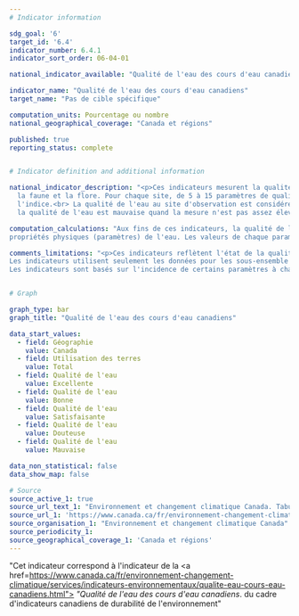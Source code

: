 ```yaml
---
# Indicator information

sdg_goal: '6'
target_id: '6.4'
indicator_number: 6.4.1
indicator_sort_order: 06-04-01

national_indicator_available: "Qualité de l'eau des cours d'eau canadiens"

indicator_name: "Qualité de l'eau des cours d'eau canadiens"
target_name: "Pas de cible spécifique"

computation_units: Pourcentage ou nombre
national_geographical_coverage: "Canada et régions"

published: true
reporting_status: complete


# Indicator definition and additional information

national_indicator_description: "<p>Ces indicateurs mesurent la qualité de l'eau des cours d'eau canadiens afin de mesurer la capacité de l'eau des rivières à abriter 
  la faune et la flore. Pour chaque site, de 5 à 15 paramètres de qualité de l'eau sont comparés à la valeur des recommandations pertinentes en utilisant le calcul de 
  l'indice.<br> La qualité de l'eau au site d'observation est considérée comme excellente quand la mesure est toujours suffisante d'après les lignes directrice. Par contre,
  la qualité de l'eau est mauvaise quand la mesure n'est pas assez élevée comparativement aux lignes directrices.</p>"

computation_calculations: "Aux fins de ces indicateurs, la qualité de l'eau est déterminée par la mesure des concentrations de produits chimiques et des valeurs de 
propriétés physiques (paramètres) de l'eau. Les valeurs de chaque paramètre sont comparées aux valeurs recommandées en matière de qualité de l'eau."

comments_limitations: "<p>Ces indicateurs reflètent l'état de la qualité de l'eau dans les rivières du sud du Canada. Le nord du Canada est sous-représenté.<br>
Les indicateurs utilisent seulement les données pour les sous-ensemble de sous-variables là où des recommandations existent. Ils ne couvrent pas tous les problèmes éventuels liés à la qualité de l'eau au Canada.<br>
Les indicateurs sont basés sur l'incidence de certains paramètres à chaque site. Ces concentrations ne présentent pas l'effet des déversements ou d'autres événements transitoires, à moins que des échantillons aient été recueillis tout de suite après le déversement ou que leur effet sur la qualité de l'eau soit de longue durée.</p>"


# Graph

graph_type: bar
graph_title: "Qualité de l'eau des cours d'eau canadiens"

data_start_values:
  - field: Géographie
    value: Canada
  - field: Utilisation des terres
    value: Total
  - field: Qualité de l'eau
    value: Excellente
  - field: Qualité de l'eau
    value: Bonne
  - field: Qualité de l'eau
    value: Satisfaisante
  - field: Qualité de l'eau
    value: Douteuse
  - field: Qualité de l'eau
    value: Mauvaise

data_non_statistical: false
data_show_map: false

# Source
source_active_1: true
source_url_text_1: "Environnement et changement climatique Canada. Tabulation spéciale"
source_url_1: 'https://www.canada.ca/fr/environnement-changement-climatique/services/indicateurs-environnementaux/qualite-eau-cours-eau-canadiens.html'
source_organisation_1: "Environnement et changement climatique Canada"
source_periodicity_1: 
source_geographical_coverage_1: 'Canada et régions'
---
```

"Cet indicateur correspond à l'indicateur de la <a href=https://www.canada.ca/fr/environnement-changement-climatique/services/indicateurs-environnementaux/qualite-eau-cours-eau-canadiens.html"> <em>"Qualité de l'eau des cours d'eau canadiens</em></a>. du cadre d'indicateurs canadiens de durabilité de l'environnement"
  
  
  
  
